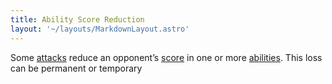 ```yaml
---
title: Ability Score Reduction
layout: '~/layouts/MarkdownLayout.astro'
---
```

Some [attacks](/modern.d20.srd/combat/attack.actions) reduce an opponent’s
[score](/modern.d20.srd/basics/ability.scores) in one or more
[abilities](/modern.d20.srd/basics/ability.scores). This loss can be permanent
or temporary

